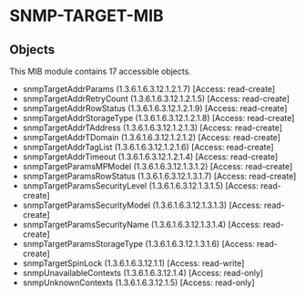 # SNMP-TARGET-MIB

## Objects

This MIB module contains 17 accessible objects.

- snmpTargetAddrParams (1.3.6.1.6.3.12.1.2.1.7) [Access: read-create]
- snmpTargetAddrRetryCount (1.3.6.1.6.3.12.1.2.1.5) [Access: read-create]
- snmpTargetAddrRowStatus (1.3.6.1.6.3.12.1.2.1.9) [Access: read-create]
- snmpTargetAddrStorageType (1.3.6.1.6.3.12.1.2.1.8) [Access: read-create]
- snmpTargetAddrTAddress (1.3.6.1.6.3.12.1.2.1.3) [Access: read-create]
- snmpTargetAddrTDomain (1.3.6.1.6.3.12.1.2.1.2) [Access: read-create]
- snmpTargetAddrTagList (1.3.6.1.6.3.12.1.2.1.6) [Access: read-create]
- snmpTargetAddrTimeout (1.3.6.1.6.3.12.1.2.1.4) [Access: read-create]
- snmpTargetParamsMPModel (1.3.6.1.6.3.12.1.3.1.2) [Access: read-create]
- snmpTargetParamsRowStatus (1.3.6.1.6.3.12.1.3.1.7) [Access: read-create]
- snmpTargetParamsSecurityLevel (1.3.6.1.6.3.12.1.3.1.5) [Access: read-create]
- snmpTargetParamsSecurityModel (1.3.6.1.6.3.12.1.3.1.3) [Access: read-create]
- snmpTargetParamsSecurityName (1.3.6.1.6.3.12.1.3.1.4) [Access: read-create]
- snmpTargetParamsStorageType (1.3.6.1.6.3.12.1.3.1.6) [Access: read-create]
- snmpTargetSpinLock (1.3.6.1.6.3.12.1.1) [Access: read-write]
- snmpUnavailableContexts (1.3.6.1.6.3.12.1.4) [Access: read-only]
- snmpUnknownContexts (1.3.6.1.6.3.12.1.5) [Access: read-only]
